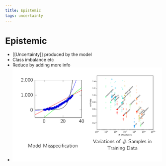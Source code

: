 ```yaml
---
title: Epistemic
tags: uncertainty
---
```


# Epistemic
- [[Uncertainty]] produced by the model
- Class imbalance etc
- Reduce by adding more info
- ![im](assets/Pasted%20Image%2020220323154101.png)
















































































